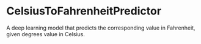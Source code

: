 # CelsiusToFahrenheitPredictor
A deep learning model that predicts the corresponding value in Fahrenheit, given degrees value in Celsius. 
